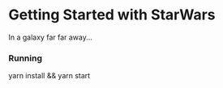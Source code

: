 # Getting Started with StarWars

In a galaxy far far away...

### Running

yarn install && yarn start
